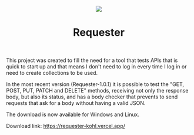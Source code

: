<p align="center">
  <img src="https://joaopdiasventura.github.io/Requester/app/build/icon.png"/>
</p>

<h1 align="center"> Requester</h1> <br/>

<p>This project was created to fill the need for a tool that tests APIs that is quick to start up and that means I don't need to log in every time I log in or need to create collections to be used.</p>
<p> In the most recent version (Requester-1.0.1) it is possible to test the "GET, POST, PUT, PATCH and DELETE" methods, receiving not only the response body, but also its status, and has a body checker that prevents to send requests that ask for a body without having a valid JSON.</p>

<p>The download is now available for Windows and Linux.</p>

Download link: https://requester-kohl.vercel.app/
